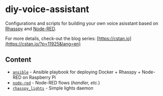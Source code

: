 # diy-voice-assistant

Configurations and scripts for building your own voice asisstant based on [Rhasspy](https://github.com/synesthesiam/rhasspy) and [Node-RED](https://nodered.org).

For more details, check-out the blog series: [https://cstan.io](https://cstan.io/?p=11925&lang=en)

## Content

- [`ansible`](ansible) - Ansible playbook for deploying Docker + Rhasspy + Node-RED on Raspberry Pi
- [`node-red`](node-red) - Node-RED flows (*handler, etc.*)
- [`rhasspy_lights`](rhasspy_lights) - Simple lights daemon
